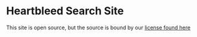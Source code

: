 Heartbleed Search Site
==========================
This site is open source, but the source is bound by our [license found here](http://www.heartbleedsearch.com/license/)
